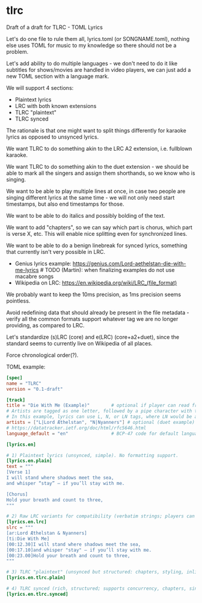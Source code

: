 # tlrc
Draft of a draft for TLRC - TOML Lyrics

Let's do one file to rule them all, lyrics.toml (or SONGNAME.toml), nothing else uses TOML for music to my knowledge so there should not be a problem.

Let's add ability to do multiple languages - we don't need to do it like subtitles for shows/movies are handled in video players, we can just add a new TOML section with a language mark.

We will support 4 sections:
 * Plaintext lyrics
 * LRC with both known extensions
 * TLRC "plaintext"
 * TLRC synced

The rationale is that one might want to split things differently for karaoke lyrics as opposed to unsynced lyrics.

We want TLRC to do something akin to the LRC A2 extension, i.e. fullblown karaoke.

We want TLRC to do something akin to the duet extension - we should be able to mark all the singers and assign them shorthands, so we know who is singing.

We want to be able to play multiple lines at once, in case two people are singing different lyrics at the same time - we will not only need start timestamps, but also end timestamps for those.

We want to be able to do italics and possibly bolding of the text.

We want to add "chapters", so we can say which part is chorus, which part is verse X, etc. This will enable nice splitting even for synchronized lines.

We want to be able to do a benign linebreak for synced lyrics, something that currently isn't very possible in LRC.

* Genius lyrics example: https://genius.com/Lord-aethelstan-die-with-me-lyrics # TODO (Martin): when finalizing examples do not use macabre songs
* Wikipedia on LRC: https://en.wikipedia.org/wiki/LRC_(file_format)

We probably want to keep the 10ms precision, as 1ms precision seems pointless.

Avoid redefining data that should already be present in the file metadata - verify all the common formats support whatever tag we are no longer providing, as compared to LRC.

Let's standardize (s)LRC (core) and e(LRC) (core+a2+duet), since the standard seems to currently live on Wikipedia of all places.

Force chronological order(?).

TOML example:

```toml
[spec]
name = "TLRC"
version = "0.1-draft"

[track]
title = "Die With Me (Example)"        # optional if player can read from media tags
# Artists are tagged as one letter, followed by a pipe character with their full name
# In this example, lyrics can use L, N, or LN tags, where LN would be a duet
artists = ["L|Lord Æthelstan", "N|Nyanners"] # optional (duet example)
# https://datatracker.ietf.org/doc/html/rfc5646.html
language_default = "en"                # BCP-47 code for default language

[lyrics.en]

# 1) Plaintext lyrics (unsynced, simple). No formatting support.
[lyrics.en.plain]
text = """
[Verse 1]
I will stand where shadows meet the sea,
and whisper “stay” — if you’ll stay with me.

[Chorus]
Hold your breath and count to three,
"""

# 2) Raw LRC variants for compatibility (verbatim strings; players can use as-is)
[lyrics.en.lrc]
slrc = """
[ar:Lord Æthelstan & Nyanners]
[ti:Die With Me]
[00:12.30]I will stand where shadows meet the sea,
[00:17.10]and whisper "stay" — if you’ll stay with me.
[00:23.00]Hold your breath and count to three,
"""

# 3) TLRC "plaintext" (unsynced but structured: chapters, styling, inline singer tags(?))
[lyrics.en.tlrc.plain]

# 4) TLRC synced (rich, structured; supports concurrency, chapters, singer assignment, soft linebreaks)
[lyrics.en.tlrc.synced]


```

